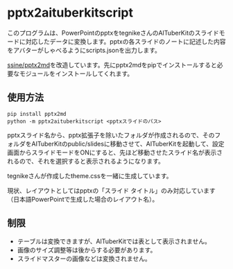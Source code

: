 # pptx2aituberkitscript

このプログラムは、PowerPointのpptxをtegnikeさんのAITuberKitのスライドモードに対応したデータに変換します。pptxの各スライドのノートに記述した内容をアバターがしゃべるようにscripts.jsonを出力します。

[ssine/pptx2md](https://github.com/ssine/pptx2md)を改造しています。先にpptx2mdをpipでインストールすると必要なモジュールをインストールしてくれます。

## 使用方法
```
pip install pptx2md
python -m pptx2aituberkitscript <pptxスライドのパス>
```

pptxスライド名から、pptx拡張子を除いたフォルダが作成されるので、そのフォルダをAITuberKitのpublic/slidesに移動させて、AITuberKitを起動して、設定画面からスライドモードをONにすると、先ほど移動させたスライド名が表示されるので、それを選択すると表示されるようになります。

tegnikeさんが作成したtheme.cssを一緒に生成しています。

現状、レイアウトとしてはpptxの「スライド タイトル」のみ対応しています（日本語PowerPointで生成した場合のレイアウト名）。

## 制限
* テーブルは変換できますが、AITuberKitでは表として表示されません。
* 画像のサイズ調整等は後からする必要があります。
* スライドマスターの画像などは変換されません。
